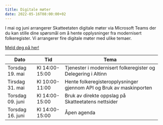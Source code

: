 ```yaml
---
title: Digitale møter
date: 2022-05-16T08:00:00+02
---
```

I mai og juni arrangerer Skatteetaten digitale møter via Microsoft Teams der du kan stille dine spørsmål om å hente opplysninger fra modernisert folkeregister. Vi arrangerer fire digitale møter med ulike temaer.

[Meld deg på her!](https://forms.office.com/Pages/ResponsePage.aspx?id=tdOwyTXACEyBNnYK6MKGACgpdnicLilKnHyhy-SgDppUMzYxWVlXNTZMTUxMNVhCQlZVRDUwSlpYRS4u)

| Dato | Tid | Tema |
| ----------- | ----------- | ----------- |
| Torsdag 19. mai | Kl 14:00-15:00 | Tjenester i modernisert folkeregister og Delegering i Altinn |
| Tirsdag 31. mai | Kl 10:00-11:00 | Hente folkeregisteropplysninger gjennom API og Bruk av maskinporten |
| Torsdag 09. juni | Kl 14:00-15:00 | Bruk av direkte oppslag på Skatteetatens nettsider |
| Torsdag 16. juni | Kl 14:00-15:00 | Åpen agenda |
